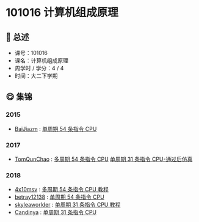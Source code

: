 # 101016 计算机组成原理

## :rocket: 总述

* 课号：101016
* 课名：计算机组成原理
* 周学时 / 学分：4 / 4
* 时间：大二下学期

## :yum: 集锦

### 2015

* [BaiJiazm](https://github.com/BaiJiazm) : [单周期 54 条指令 CPU](https://github.com/BaiJiazm/cpu54_design)

### 2017

* [TomQunChao](https://github.com/TomQunChao) : [多周期 54 条指令 CPU](https://github.com/TomQunChao/CPU54) [单周期 31 条指令 CPU-通过后仿真](https://github.com/TomQunChao/31CpuFront)

### 2018

* [4x10msv](https://github.com/4x10msv) : [多周期 54 条指令 CPU 教程](https://github.com/4x10msv/MIPS54MC)
* [betray12138](https://github.com/betray12138) : [单周期 54 条指令 CPU](https://github.com/betray12138/One-Cycle-CPU54)
* [skyleaworlder](https://github.com/skyleaworlder) : [单周期 31 条指令 CPU 教程](https://skyleaworlder.github.io/2020/06/18/CPU31/)
* [Candinya](https://github.com/Candinya) : [单周期 31 条指令 CPU](https://github.com/Candinya/MIPS-CPU-31Cmds)
